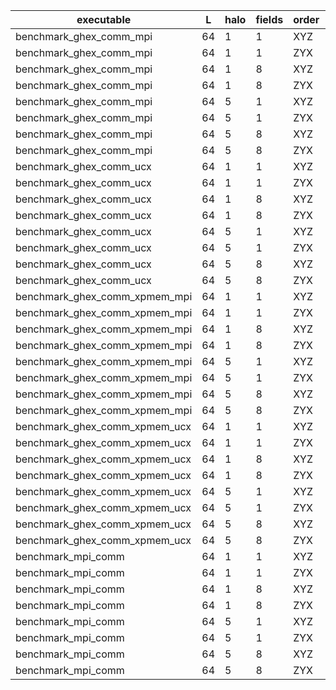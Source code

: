 |                   executable |  L | halo | fields | order | ddindex |           mean |      throughput |                                                                                                   rundir|
|------------------------------|----|------|--------|-------|---------|----------------|-----------------|---------------------------------------------------------------------------------------------------------|
|      benchmark_ghex_comm_mpi | 64 |    1 |      1 |   XYZ |       1 |  0.00029034833 |      2414.10755 | 000004/000001_run/work|
|      benchmark_ghex_comm_mpi | 64 |    1 |      1 |   ZYX |       1 |  0.00028565791 |       2453.7465 | 000004/000006_run/work|
|      benchmark_ghex_comm_mpi | 64 |    1 |      8 |   XYZ |       1 |  0.00383832764 |      1460.91144 | 000004/000011_run/work|
|      benchmark_ghex_comm_mpi | 64 |    1 |      8 |   ZYX |       1 |  0.00400655656 |       1399.5701 | 000004/000016_run/work|
|      benchmark_ghex_comm_mpi | 64 |    5 |      1 |   XYZ |       1 |  0.00167039392 |      2368.22931 | 000004/000021_run/work|
|      benchmark_ghex_comm_mpi | 64 |    5 |      1 |   ZYX |       1 |  0.00167146351 |      2366.71385 | 000004/000026_run/work|
|      benchmark_ghex_comm_mpi | 64 |    5 |      8 |   XYZ |       1 |   0.0260874383 |  707112130000.0 | 000004/000031_run/work|
|      benchmark_ghex_comm_mpi | 64 |    5 |      8 |   ZYX |       1 |   0.0266136833 |  693130065000.0 | 000004/000036_run/work|
|      benchmark_ghex_comm_ucx | 64 |    1 |      1 |   XYZ |       1 | 0.000290641585 |      2411.67174 | 000004/000003_run/work|
|      benchmark_ghex_comm_ucx | 64 |    1 |      1 |   ZYX |       1 | 0.000314172836 |      2231.03978 | 000004/000008_run/work|
|      benchmark_ghex_comm_ucx | 64 |    1 |      8 |   XYZ |       1 |  0.00349645401 |      1603.75533 | 000004/000013_run/work|
|      benchmark_ghex_comm_ucx | 64 |    1 |      8 |   ZYX |       1 |  0.00359151883 |      1561.30513 | 000004/000018_run/work|
|      benchmark_ghex_comm_ucx | 64 |    5 |      1 |   XYZ |       1 |  0.00177957435 |      2222.93373 | 000004/000023_run/work|
|      benchmark_ghex_comm_ucx | 64 |    5 |      1 |   ZYX |       1 |   0.0017259753 |       2291.9655 | 000004/000028_run/work|
|      benchmark_ghex_comm_ucx | 64 |    5 |      8 |   XYZ |       1 |   0.0244459501 |  754593052000.0 | 000004/000033_run/work|
|      benchmark_ghex_comm_ucx | 64 |    5 |      8 |   ZYX |       1 |   0.0248420334 |  742561760000.0 | 000004/000038_run/work|
|benchmark_ghex_comm_xpmem_mpi | 64 |    1 |      1 |   XYZ |       1 | 0.000306520995 |      2286.73438 | 000004/000002_run/work|
|benchmark_ghex_comm_xpmem_mpi | 64 |    1 |      1 |   ZYX |       1 | 0.000271923107 |      2577.68493 | 000004/000007_run/work|
|benchmark_ghex_comm_xpmem_mpi | 64 |    1 |      8 |   XYZ |       1 |  0.00278626513 |      2012.53524 | 000004/000012_run/work|
|benchmark_ghex_comm_xpmem_mpi | 64 |    1 |      8 |   ZYX |       1 |  0.00278636926 |      2012.46003 | 000004/000017_run/work|
|benchmark_ghex_comm_xpmem_mpi | 64 |    5 |      1 |   XYZ |       1 |  0.00165596157 |      2388.86936 | 000004/000022_run/work|
|benchmark_ghex_comm_xpmem_mpi | 64 |    5 |      1 |   ZYX |       1 |  0.00167116274 |      2367.13981 | 000004/000027_run/work|
|benchmark_ghex_comm_xpmem_mpi | 64 |    5 |      8 |   XYZ |       1 |   0.0184537168 |  999622153000.0 | 000004/000032_run/work|
|benchmark_ghex_comm_xpmem_mpi | 64 |    5 |      8 |   ZYX |       1 |   0.0180874129 | 1019866370000.0 | 000004/000037_run/work|
|benchmark_ghex_comm_xpmem_ucx | 64 |    1 |      1 |   XYZ |       1 | 0.000281858679 |      2486.82105 | 000004/000004_run/work|
|benchmark_ghex_comm_xpmem_ucx | 64 |    1 |      1 |   ZYX |       1 | 0.000286896373 |      2443.15426 | 000004/000009_run/work|
|benchmark_ghex_comm_xpmem_ucx | 64 |    1 |      8 |   XYZ |       1 |  0.00248412891 |      2257.31312 | 000004/000014_run/work|
|benchmark_ghex_comm_xpmem_ucx | 64 |    1 |      8 |   ZYX |       1 |  0.00248466658 |      2256.82464 | 000004/000019_run/work|
|benchmark_ghex_comm_xpmem_ucx | 64 |    5 |      1 |   XYZ |       1 |  0.00182205796 |      2171.10319 | 000004/000024_run/work|
|benchmark_ghex_comm_xpmem_ucx | 64 |    5 |      1 |   ZYX |       1 |  0.00173105693 |      2285.23729 | 000004/000029_run/work|
|benchmark_ghex_comm_xpmem_ucx | 64 |    5 |      8 |   XYZ |       1 |   0.0168932091 | 1091962100000.0 | 000004/000034_run/work|
|benchmark_ghex_comm_xpmem_ucx | 64 |    5 |      8 |   ZYX |       1 |   0.0168956306 | 1091805600000.0 | 000004/000039_run/work|
|           benchmark_mpi_comm | 64 |    1 |      1 |   XYZ |       1 | 0.000251586869 |      2786.04404 | 000004/000000_run/work|
|           benchmark_mpi_comm | 64 |    1 |      1 |   ZYX |       1 |  0.00026788259 |      2616.56458 | 000004/000005_run/work|
|           benchmark_mpi_comm | 64 |    1 |      8 |   XYZ |       1 |   0.0023320306 |      2404.53824 | 000004/000010_run/work|
|           benchmark_mpi_comm | 64 |    1 |      8 |   ZYX |       1 |  0.00236384441 |      2372.17675 | 000004/000015_run/work|
|           benchmark_mpi_comm | 64 |    5 |      1 |   XYZ |       1 |  0.00147590648 |      2680.30252 | 000004/000020_run/work|
|           benchmark_mpi_comm | 64 |    5 |      1 |   ZYX |       1 |  0.00150789426 |       2623.4438 | 000004/000025_run/work|
|           benchmark_mpi_comm | 64 |    5 |      8 |   XYZ |       1 |   0.0148217353 | 1244573850000.0 | 000004/000030_run/work|
|           benchmark_mpi_comm | 64 |    5 |      8 |   ZYX |       1 |     0.01415731 | 1302983690000.0 | 000004/000035_run/work|
